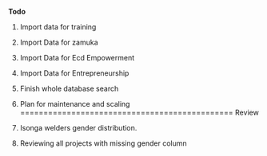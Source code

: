 **Todo**
1. Import data for training
2. Import Data for zamuka
3. Import Data for Ecd Empowerment
4. Import Data for Entrepreneurship
5. Finish whole database search
6. Plan for maintenance and scaling
==============================================
Review

1. Isonga welders gender distribution.
2. Reviewing all projects with missing gender column
